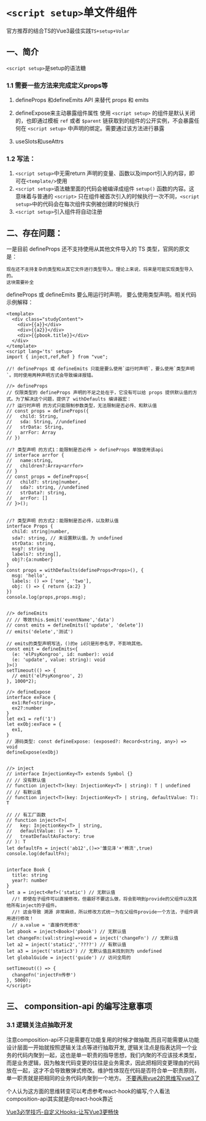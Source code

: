 # `<script setup>`单文件组件
  官方推荐的结合TS的Vue3最佳实践`TS+setup+Volar`

## 一、简介
  `<script setup>`是setup的语法糖
  
### 1.1 需要一些方法来完成定义props等
  1. defineProps 和defineEmits API 来替代 props 和 emits
  2. defineExpose来主动暴露组件属性
     使用 `<script setup>` 的组件是默认关闭的，也即通过模板 `ref` 或者 `$parent` 链获取到的组件的公开实例，不会暴露任何在 `<script setup>` 中声明的绑定。需要通过该方法进行暴露
    
  3. useSlots和useAttrs
  
### 1.2  写法：
  1. `<script setup>`中无需return 声明的变量、函数以及import引入的内容，即可在`<template/>`使用
  2. `<script setup>`语法糖里面的代码会被编译成组件 `setup()` 函数的内容。这意味着与普通的 `<script>` 只在组件被首次引入的时候执行一次不同，`<script setup>`中的代码会在每次组件实例被创建的时候执行
  3. `<script setup>`引入组件将自动注册


## 二、存在问题：
   一是目前 defineProps 还不支持使用从其他文件导入的 TS 类型，官网的原文是：

    现在还不支持复杂的类型和从其它文件进行类型导入。理论上来说，将来是可能实现类型导入的。
    这块需要补全

 defineProps 或 defineEmits 要么用运行时声明， 要么使用类型声明。相关代码示例解释：
```vue
<template>
  <div class="studyContent">
    <div>{{a}}</div>
    <div>{{a2}}</div>
    <div>{{pbook.title}}</div>
  </div>
</template>
<script lang='ts' setup>
import { inject,ref,Ref } from "vue";
 
//! defineProps 或 defineEmits 只能是要么使用`运行时声明`，要么使用`类型声明`。同时使用两种声明方式会导致编译报错。
 
//> defineProps
// 仅限类型的 defineProps 声明的不足之处在于，它没有可以给 props 提供默认值的方式。为了解决这个问题，提供了 withDefaults 编译器宏：
//? 运行时声明 的方式只能限制参数类型，无法限制是否必传、和默认值
// const props = defineProps({
//   child: String,
//   sda: String, //undefined
//   strData: String,
//   arrFor: Array
// })
 
//? 类型声明 的方式1：能限制是否必传 > defineProps 单独使用该api
// interface arrfor {
//   name:string,
//   children?:Array<arrfor>
// }
// const props = defineProps<{
//   child?: string|number,
//   sda?: string, //undefined
//   strData?: string,
//   arrFor: []
// }>();
 
 
//? 类型声明 的方式2：能限制是否必传，以及默认值
interface Props {
  child: string|number,
  sda?: string, // 未设置默认值，为 undefined
  strData: string,
  msg?: string
  labels?: string[],
  obj?:{a:number}
}
const props = withDefaults(defineProps<Props>(), {
  msg: 'hello',
  labels: () => ['one', 'two'],
  obj: () => { return {a:2} }
})
console.log(props,props.msg);
 
 
//> defineEmits
// // 等效this.$emit('eventName','data')
// const emits = defineEmits(['update', 'delete'])
// emits('delete','测试')
 
// emits的类型声明写法，()的e id只是形参名字，不影响其他。
const emit = defineEmits<{
  (e: 'elPsyKongroo', id: number): void
  (e: 'update', value: string): void
}>()
setTimeout(() => {
  // emit('elPsyKongroo', 2)
}, 1000*2);
 
//> defineExpose
interface exFace {
  ex1:Ref<string>,
  ex2?:number
}
let ex1 = ref('1')
let exObj:exFace = {
  ex1,
}
// 源码类型: const defineExpose: (exposed?: Record<string, any>) => void
defineExpose(exObj)
 
 
//> inject
// interface InjectionKey<T> extends Symbol {}
// // 没有默认值
// function inject<T>(key: InjectionKey<T> | string): T | undefined
// // 有默认值
// function inject<T>(key: InjectionKey<T> | string, defaultValue: T): T
 
// // 有工厂函数
// function inject<T>(
//   key: InjectionKey<T> | string,
//   defaultValue: () => T,
//   treatDefaultAsFactory: true
// ): T
let defaultFn = inject('ab12',()=>'雏见泽'+'棉流',true) 
console.log(defaultFn);
 
 
interface Book {
  title: string
  year?: number
}
let a = inject<Ref>('static') // 无默认值
  //! 即使在子组件可以直接修改，但最好不要这么做，将会影响到provide的父组件以及其他所有inject的子组件。
  //! 这会导致 溯源 非常麻烦，所以修改方式统一为在父组件provide一个方法，子组件调用进行修改！
  // a.value = '直接作死修改'
let pbook = inject<Book>('pbook') // 无默认值
let changeFn:(val:string)=>void = inject('changeFn') // 无默认值
let a2 = inject('static2','????') // 有默认值
let a3 = inject('static3') // 无默认值且未找到则为 undefined
let globalGuide = inject('guide') // 访问全局的
 
setTimeout(() => {
  changeFn('injectFn传参')
}, 5000);
</script>
  ```
## 三、 componsition-api 的编写注意事项
 
  ### 3.1  逻辑关注点抽取开发
  注意composition-api不只是需要在功能复用的时候才做抽取,而且可能需要从功能设计层面一开始就按照逻辑关注点等进行抽取开发,
  逻辑关注点是指表达同一个业务的代码内聚到一起，这也是单一职责的指导思想，我们内聚的不应该技术类型，而是业务逻辑，因为触发代码变更的往往是业务需求，因此把相同变更理由的代码放在一起，这才不会导致散弹式修改。维护性体现在代码是否符合单一职责原则，单一职责就是把相同的业务代码内聚到一个地方。
  [不要再用vue2的思维写vue3了](https://juejin.cn/post/6946387745208172558#heading-1)
  
  个人认为这方面的思维转变可以考虑参考react-hook的编写,个人看法composition-api其实就是向react-hook靠近
  
  [Vue3必学技巧-自定义Hooks-让写Vue3更畅快](https://juejin.cn/post/7083401842733875208)
